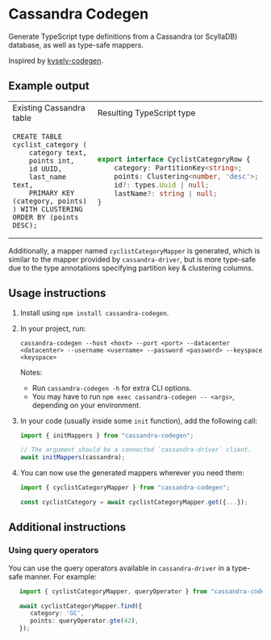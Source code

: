 # Cassandra Codegen

Generate TypeScript type definitions from a Cassandra (or ScyllaDB) database, as well as type-safe mappers.

Inspired by [kysely-codegen](https://github.com/RobinBlomberg/kysely-codegen).

## Example output

<table>
<tr>
<td>Existing Cassandra table</td> <td>Resulting TypeScript type</td>
</tr>
<tr>
<td>

```cassandraql
CREATE TABLE cyclist_category (
    category text,
    points int,
    id UUID,
    last_name text,
    PRIMARY KEY (category, points)
) WITH CLUSTERING ORDER BY (points DESC);
```

</td>
<td>

```typescript
export interface CyclistCategoryRow {
    category: PartitionKey<string>;
    points: Clustering<number, 'desc'>;
    id?: types.Uuid | null;
    lastName?: string | null;
}
```

</td>
</tr>
</table>

Additionally, a mapper named `cyclistCategoryMapper` is generated, which is similar to the mapper provided by `cassandra-driver`, but is more type-safe due to the type annotations specifying partition key & clustering columns.

## Usage instructions

1. Install using `npm install cassandra-codegen`.
2. In your project, run:
   ```
   cassandra-codegen --host <host> --port <port> --datacenter <datacenter> --username <username> --password <password> --keyspace <keyspace>
   ```
   
   Notes:
   - Run `cassandra-codegen -h` for extra CLI options.
   - You may have to run `npm exec cassandra-codegen -- <args>`, depending on your environment.

3. In your code (usually inside some `init` function), add the following call:
   ```typescript
   import { initMappers } from "cassandra-codegen";

   // The argument should be a connected `cassandra-driver` client. 
   await initMappers(cassandra);
   ```
4. You can now use the generated mappers wherever you need them:
   ```typescript
   import { cyclistCategoryMapper } from "cassandra-codegen";
   
   const cyclistCategory = await cyclistCategoryMapper.get({...});
   ```

## Additional instructions

### Using query operators

You can use the query operators available in `cassandra-driver` in a type-safe manner.
For example:

```typescript
   import { cyclistCategoryMapper, queryOperator } from "cassandra-codegen";

   await cyclistCategoryMapper.find({
      category: 'GC',
      points: queryOperator.gte(42),
   });
```
